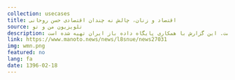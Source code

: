 ```yaml
---
collection: usecases
title: اقتصاد و زنان، چالش نه چندان اقتصادی حسن روحانی
source: تلویزیون من و تو 
description: ششمین و آخرین گزارش از مجموعه گزارش‌های اتاق خبر من و تو درباره عملکرد حسن روحانی. این گزارش به وضعیت زنان در اقتصاد ایران و نرخ مشارکت اقتصادی آن‌ها می‌پردازد. چالشی بزرگ برای دولت روحانی که چندان هم اقتصادی نبوده و شادی مشکلی ساختاری‌ست. این گزارش با همکاری پایگاه داده باز ایران تهیه شده است.
link: https://www.manoto.news/news/l8snue/news27031
img: wmn.png
featured: no
lang: fa
date: 1396-02-18
---
```

